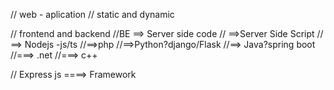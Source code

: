 // web - aplication
// static and dynamic 

// frontend and backend
//BE ==> Server side code
    // ==>Server Side Script
    // ==> Nodejs -js/ts
    //==>php
    //==>Python?django/Flask
    //==> Java?spring boot
    //===> .net
    //===> c++


// Express js ====> Framework